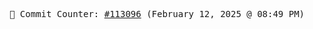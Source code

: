 <p align="center">
    <samp>
        📮 Commit Counter: <a href="https://github.com/Javascript-void0/Javascript-void0/commits/main">#113096</a> (February 12, 2025 @ 08:49 PM)
    </samp>
</p>
